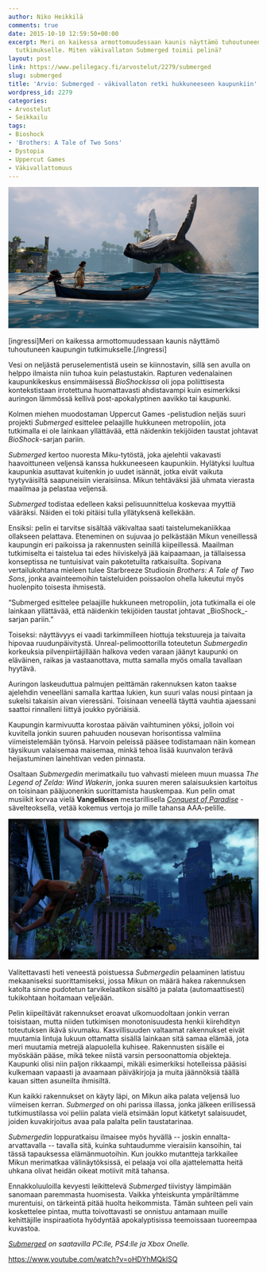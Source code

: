 ```yaml
---
author: Niko Heikkilä
comments: true
date: 2015-10-10 12:59:50+00:00
excerpt: Meri on kaikessa armottomuudessaan kaunis näyttämö tuhoutuneen kaupungin
  tutkimukselle. Miten väkivallaton Submerged toimii pelinä?
layout: post
link: https://www.pelilegacy.fi/arvostelut/2279/submerged
slug: submerged
title: 'Arvio: Submerged - väkivallaton retki hukkuneeseen kaupunkiin'
wordpress_id: 2279
categories:
- Arvostelut
- Seikkailu
tags:
- Bioshock
- 'Brothers: A Tale of Two Sons'
- Dystopia
- Uppercut Games
- Väkivallattomuus
---
```


[![Arvio: Submerged](/uploads/2015/10/submerged_whale.jpg)](/uploads/2015/10/submerged_whale.jpg)

[ingressi]Meri on kaikessa armottomuudessaan kaunis näyttämö tuhoutuneen kaupungin tutkimukselle.[/ingressi]

Vesi on neljästä peruselementistä usein se kiinnostavin, sillä sen avulla on helppo ilmaista niin tuhoa kuin pelastustakin. Rapturen vedenalainen kaupunkikeskus ensimmäisessä _BioShockissa_ oli jopa poliittisesta kontekstistaan irrotettuna huomattavasti ahdistavampi kuin esimerkiksi auringon lämmössä kellivä post-apokalyptinen aavikko tai kaupunki.

Kolmen miehen muodostaman Uppercut Games -pelistudion neljäs suuri projekti _Submerged_ esittelee pelaajille hukkuneen metropoliin, jota tutkimalla ei ole lainkaan yllättävää, että näidenkin tekijöiden taustat johtavat _BioShock_-sarjan pariin.

_Submerged_ kertoo nuoresta Miku-tytöstä, joka ajelehtii vakavasti haavoittuneen veljensä kanssa hukkuneeseen kaupunkiin. Hylätyksi luultua kaupunkia asuttavat kuitenkin jo uudet isännät, jotka eivät vaikuta tyytyväisiltä saapuneisiin vieraisiinsa. Mikun tehtäväksi jää uhmata vierasta maailmaa ja pelastaa veljensä.

_Submerged_ todistaa edelleen kaksi pelisuunnittelua koskevaa myyttiä vääräksi. Näiden ei toki pitäisi tulla yllätyksenä kellekään.

Ensiksi: pelin ei tarvitse sisältää väkivaltaa saati taistelumekaniikkaa ollakseen pelattava. Eteneminen on sujuvaa jo pelkästään Mikun veneillessä kaupungin eri paikoissa ja rakennusten seinillä kiipeillessä. Maailman tutkimiselta ei taistelua tai edes hiiviskelyä jää kaipaamaan, ja tällaisessa konseptissa ne tuntuisivat vain pakotetuilta ratkaisuilta. Sopivana vertailukohtana mieleen tulee Starbreeze Studiosin _Brothers: A Tale of Two Sons_, jonka avainteemoihin taisteluiden poissaolon ohella lukeutui myös huolenpito toisesta ihmisestä.

<div class="pullquote">“Submerged esittelee pelaajille hukkuneen metropoliin, jota tutkimalla ei ole lainkaan yllättävää, että näidenkin tekijöiden taustat johtavat _BioShock_-sarjan pariin.”</div>

Toiseksi: näyttävyys ei vaadi tarkimmilleen hiottuja tekstuureja ja taivaita hipovaa ruudunpäivitystä. Unreal-pelimoottorilla toteutetun _Submergedin_ korkeuksia pilvenpiirtäjillään halkova veden varaan jäänyt kaupunki on eläväinen, raikas ja vastaanottava, mutta samalla myös omalla tavallaan hyytävä.

Auringon laskeuduttua palmujen peittämän rakennuksen katon taakse ajelehdin veneelläni samalla karttaa lukien, kun suuri valas nousi pintaan ja sukelsi takaisin aivan vieressäni. Toisinaan veneellä täyttä vauhtia ajaessani saattoi rinnalleni liittyä joukko pyöriäisiä.

Kaupungin karmivuutta korostaa päivän vaihtuminen yöksi, jolloin voi kuvitella jonkin suuren pahuuden nousevan horisontissa valmiina viimeistelemään työnsä. Harvoin peleissä pääsee todistamaan näin komean täysikuun valaisemaa maisemaa, minkä tehoa lisää kuunvalon terävä heijastuminen lainehtivan veden pinnasta.

Osaltaan _Submergedin_ merimatkailu tuo vahvasti mieleen muun muassa _The Legend of Zelda: Wind Wakerin_, jonka suuren meren salaisuuksien kartoitus on toisinaan pääjuonenkin suorittamista hauskempaa. Kun pelin omat musiikit korvaa vielä **Vangeliksen** mestarillisella [_Conquest of Paradise_](https://www.youtube.com/watch?v=WYeDsa4Tw0c) -sävelteoksella, vetää kokemus vertoja jo mille tahansa AAA-pelille.

[![Arvio: Submerged](/uploads/2015/10/submerged_night.jpg)](/uploads/2015/10/submerged_night.jpg)

Valitettavasti heti veneestä poistuessa _Submergedin_ pelaaminen latistuu mekaaniseksi suorittamiseksi, jossa Mikun on määrä hakea rakennuksen katolta sinne pudotetun tarvikelaatikon sisältö ja palata (automaattisesti) tukikohtaan hoitamaan veljeään.

Pelin kiipeiltävät rakennukset eroavat ulkomuodoltaan jonkin verran toisistaan, mutta niiden tutkimisen monotonisuudesta henkii kiirehdityn toteutuksen ikävä sivumaku. Kasvillisuuden valtaamat rakennukset eivät muutamia lintuja lukuun ottamatta sisällä lainkaan sitä samaa elämää, jota meri muutamia metrejä alapuolella kuhisee. Rakennusten sisälle ei myöskään pääse, mikä tekee niistä varsin persoonattomia objekteja. Kaupunki olisi niin paljon rikkaampi, mikäli esimerkiksi hotelleissa pääsisi kulkemaan vapaasti ja avaamaan päiväkirjoja ja muita jäännöksiä täällä kauan sitten asuneilta ihmisiltä.

Kun kaikki rakennukset on käyty läpi, on Mikun aika palata veljensä luo viimeisen kerran. _Submerged_ on ohi parissa illassa, jonka jälkeen erillisessä tutkimustilassa voi peliin palata vielä etsimään loput kätketyt salaisuudet, joiden kuvakirjoitus avaa pala palalta pelin taustatarinaa.

_Submergedin_ loppuratkaisu ilmaisee myös hyvällä -- joskin ennalta-arvattavalla -- tavalla sitä, kuinka suhtaudumme vieraisiin kansoihin, tai tässä tapauksessa elämänmuotoihin. Kun joukko mutantteja tarkkailee Mikun merimatkaa välinäytöksissä, ei pelaaja voi olla ajattelematta heitä uhkana olivat heidän oikeat motiivit mitä tahansa.

Ennakkoluuloilla kevyesti leikittelevä _Submerged_ tiivistyy lämpimään sanomaan paremmasta huomisesta. Vaikka yhteiskunta ympäriltämme murentuisi, on tärkeintä pitää huolta heikommista. Tämän suhteen peli vain koskettelee pintaa, mutta toivottavasti se onnistuu antamaan muille kehittäjille inspiraatiota hyödyntää apokalyptisissa teemoissaan tuoreempaa kuvastoa.

_[Submerged](http://www.uppercut-games.com/submerged/) on saatavilla PC:lle, PS4:lle ja Xbox Onelle._

https://www.youtube.com/watch?v=oHDYhMQklSQ
